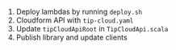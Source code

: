 1. Deploy lambdas by running `deploy.sh`
2. Cloudform API with `tip-cloud.yaml`
3. Update `tipCloudApiRoot` in `TipCloudApi.scala`
4. Publish library and update clients